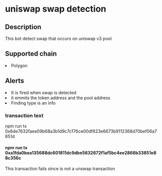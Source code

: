 # uniswap swap detection

## Description

<p> This bot detect swap that occurs on uniswap v3 pool </P>

## Supported chain

<li> Polygon </li>

## Alerts

<li>It is fired when swap is detected</li>
<li> it emmits the token address and the pool address </li>
<li> Finding type is an info </li>

### transaction text
npm run tx 0x6de7632faee09b68a3b1d9c7c176ce00df623e6673b9112368d70bef06a7651d

#### npm run tx 0xa1fda0bea135688dc601811dc9dbe5632672f1af5bc4ee2866b33851e88c356c
<p>This transaction fails since is not a unswap transaction</p>